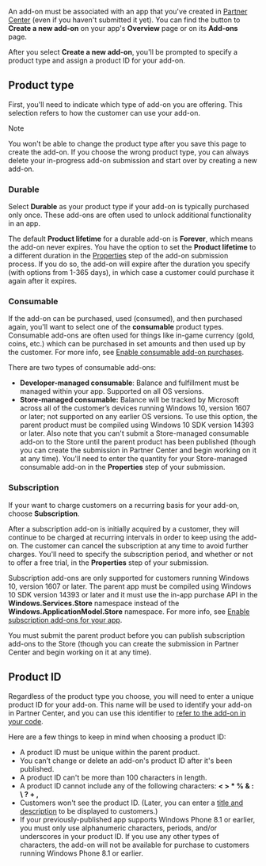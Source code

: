 An add-on must be associated with an app that you've created in [Partner Center](https://partner.microsoft.com/dashboard) (even if you haven't submitted it yet). You can find the button to **Create a new add-on** on your app's **Overview** page or on its **Add-ons** page.

After you select **Create a new add-on**, you'll be prompted to specify a product type and assign a product ID for your add-on.

## Product type

First, you'll need to indicate which type of add-on you are offering. This selection refers to how the customer can use your add-on.

> [!NOTE]
> You won't be able to change the product type after you save this page to create the add-on. If you choose the wrong product type, you can always delete your in-progress add-on submission and start over by creating a new add-on.

<span id="durable" />

### Durable

Select **Durable** as your product type if your add-on is typically purchased only once. These add-ons are often used to unlock additional functionality in an app.

The default **Product lifetime** for a durable add-on is **Forever**, which means the add-on never expires. You have the option to set the **Product lifetime** to a different duration in the [Properties](../../../apps/publish/publish-yout-app/enter-app-properties.md) step of the add-on submission process. If you do so, the add-on will expire after the duration you specify (with options from 1-365 days), in which case a customer could purchase it again after it expires.

### Consumable

If the add-on can be purchased, used (consumed), and then purchased again, you'll want to select one of the **consumable** product types. Consumable add-ons are often used for things like in-game currency (gold, coins, etc.) which can be purchased in set amounts and then used up by the customer. For more info, see [Enable consumable add-on purchases](/uwp/monetize/enable-consumable-add-on-purchases).

There are two types of consumable add-ons:
- **Developer-managed consumable**: Balance and fulfillment must be managed within your app. Supported on all OS versions.
- **Store-managed consumable:** Balance will be tracked by Microsoft across all of the customer’s devices running Windows 10, version 1607 or later; not supported on any earlier OS versions. To use this option, the parent product must be compiled using Windows 10 SDK version 14393 or later. Also note that you can't submit a Store-managed consumable add-on to the Store until the parent product has been published (though you can create the submission in Partner Center and begin working on it at any time). You'll need to enter the quantity for your Store-managed consumable add-on in the **Properties** step of your submission.

### Subscription

If your want to charge customers on a recurring basis for your add-on, choose **Subscription**.

After a subscription add-on is initially acquired by a customer, they will continue to be charged at recurring intervals in order to keep using the add-on. The customer can cancel the subscription at any time to avoid further charges. You'll need to specify the subscription period, and whether or not to offer a free trial, in the **Properties** step of your submission.

Subscription add-ons are only supported for customers running Windows 10, version 1607 or later. The parent app must be compiled using Windows 10 SDK version 14393 or later and it must use the in-app purchase API in the **Windows.Services.Store** namespace instead of the **Windows.ApplicationModel.Store** namespace. For more info, see [Enable subscription add-ons for your app](/uwp/monetize/enable-subscription-add-ons-for-your-app).

You must submit the parent product before you can publish subscription add-ons to the Store (though you can create the submission in Partner Center and begin working on it at any time).

## Product ID

Regardless of the product type you choose, you will need to enter a unique product ID for your add-on. This name will be used to identify your add-on in Partner Center, and you can use this identifier to [refer to the add-on in your code](/uwp/monetize/in-app-purchases-and-trials#how-to-use-product-ids-for-add-ons-in-your-code).

Here are a few things to keep in mind when choosing a product ID:

- A product ID must be unique within the parent product.
- You can’t change or delete an add-on's product ID after it's been published.
- A product ID can't be more than 100 characters in length.
- A product ID cannot include any of the following characters: **&lt; &gt; \* % & : \\ ? + ,**
- Customers won't see the product ID. (Later, you can enter a [title and description](../../../apps/publish/publish-your-app/create-app-store-listing.md) to be displayed to customers.)
- If your previously-published app supports Windows Phone 8.1 or earlier, you must only use alphanumeric characters, periods, and/or underscores in your product ID. If you use any other types of characters, the add-on will not be available for purchase to customers running Windows Phone 8.1 or earlier.
